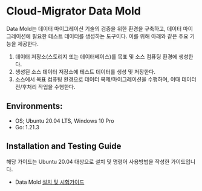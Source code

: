 # Cloud-Migrator Data Mold

Data Mold는 데이터 마이그레이션 기술의 검증을 위한 환경을 구축하고, 데이터 마이그레이션에 필요한 테스트 데이터를 생성하는 도구이다.
이를 위해 아래와 같은 주요 기능을 제공한다.
1. 데이터 저장소(스토리지 또는 데이터베이스)를 목표 및 소스 컴퓨팅 환경에 생성한다. 
2. 생성된 소스 데이터 저장소에 테스트 데이터를 생성 및 저장한다.
3. 소스에서 목표 컴퓨팅 환경으로 데이터 복제/마이그레이션을 수행하며, 이때 데이터 전/후처리 작업을 수행한다.


## Environments:
* OS; Ubuntu 20.04 LTS, Windows 10 Pro
* Go: 1.21.3


## Installation and Testing Guide

해당 가이드는 Ubuntu 20.04 대상으로 설치 및 명령어 사용방법을 작성한 가이드입니다.

* Data Mold [설치 및 시험가이드](docs/Installation-and-Testing-Guide.md)
